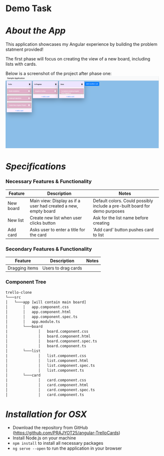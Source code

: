 # Demo Task


# _About the App_
This application showcases my Angular experience by building the problem statment provided!

The first phase will focus on creating the view of a new board, including lists with cards.

Below is a screenshot of the project after phase one:
<img src="task_screenshot-01012021.png">

# _Specifications_

### Necessary Features & Functionality
| Feature | Description | Notes |
|--|--|--|
| New board | Main view: Display as if a user had created a new, empty board | Default colors. Could possibly include a pre-built board for demo purposes |
| New list | Create new list when user clicks button | Ask for the list name before creating |
| Add card | Asks user to enter a title for the card | 'Add card' button pushes card to list |

### Secondary Features & Functionality
| Feature | Description | Notes |
|--|--|--|
| Dragging items | Users to drag cards

### Component Tree
```
trello-clone  
└───src
│   └───app [will contain main board]
│       │   app.component.css
│       │   app.component.html
│       │   app.component.spec.ts
│       │   app.module.ts
│       └───board
|              │   board.component.css
│              │   board.component.html
│              │   board.component.spec.ts
│              │   board.component.ts
│       └───list
|              │   list.component.css
│              │   list.component.html
│              │   list.component.spec.ts
│              │   list.component.ts
│       └───card
|              │   card.component.css
│              │   card.component.html
│              │   card.component.spec.ts
│              │   card.component.ts
```

# _Installation for OSX_
- Download the repository from GitHub (https://github.com/PRAJYOT25/angular-TrelloCards)
- Install Node.js on your machine
- `npm install` to install all necessary packages
- `ng serve --open` to run the application in your browser
